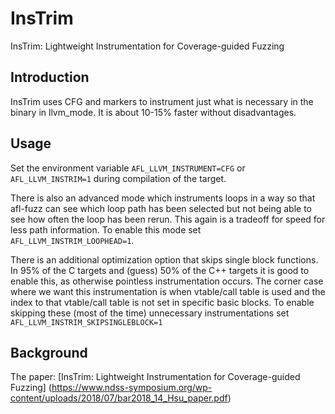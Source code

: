 # InsTrim

InsTrim: Lightweight Instrumentation for Coverage-guided Fuzzing

## Introduction

InsTrim uses CFG and markers to instrument just what is necessary in the
binary in llvm_mode. It is about 10-15% faster without disadvantages.

## Usage

Set the environment variable `AFL_LLVM_INSTRUMENT=CFG` or `AFL_LLVM_INSTRIM=1`
during compilation of the target.

There is also an advanced mode which instruments loops in a way so that
afl-fuzz can see which loop path has been selected but not being able to
see how often the loop has been rerun.
This again is a tradeoff for speed for less path information.
To enable this mode set `AFL_LLVM_INSTRIM_LOOPHEAD=1`.

There is an additional optimization option that skips single block
functions. In 95% of the C targets and (guess) 50% of the C++ targets
it is good to enable this, as otherwise pointless instrumentation occurs.
The corner case where we want this instrumentation is when vtable/call table
is used and the index to that vtable/call table is not set in specific
basic blocks.
To enable skipping these (most of the time) unnecessary instrumentations set
`AFL_LLVM_INSTRIM_SKIPSINGLEBLOCK=1`

## Background

The paper: [InsTrim: Lightweight Instrumentation for Coverage-guided Fuzzing]
(https://www.ndss-symposium.org/wp-content/uploads/2018/07/bar2018_14_Hsu_paper.pdf)
